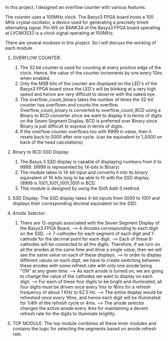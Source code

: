 In this project, I designed an overflow counter with various features. 

The counter uses a 100MHz clock. The Basys3 FPGA board hosts a 100 MHz crystal oscillator, a device used for generating a precisely timed alternating signal. 
Pin W5 on BANK34 of the Basys3 FPGA board operating at LVCMOS33 is a clock signal operating at 100MHz.

There are several modules in this project. So I will discuss the working of each module. 

1. OVERFLOW COUNTER: 	
	1. The 32 bit counter is used for counting at every positive edge of the clock. Hence, the value of the counter increments by one every 10ns when enabled. 
	2. Only the MSB bits of the counter are displayed on the LED's of the Basys3 FPGA board since the LED's will be blinking at a very high speed and hence are very difficult to observe with the naked eye. 
	3. The overflow_count_binary takes the number of times the 32-bit counter has overflown and counts the overflow. Overflow_count_binary is converted to overflow_count_BCD using a Binary to BCD converter since we want to display it in terms of digits on the Seven Segment Display. BCD is preferred over Binary since Binary is just difficult to express in terms of digits. 
	4. If the overflow counter overflows too with 9999 in value, then it resets back to 0000 after one cycle. (can be equivalent to 1_0000 on back of the head calculations)

2. Binary to BCD SSD Display: 
	1. The Basys 3 SSD display is capable of displaying numbers from 0 to 9999. (9999 is represented by 14-bits in Binary)
	2. The module takes in 14-bit input and converts it into its binary equivalent of 16-bits long to be able to fit with the SSD display. (9999 is 1001_1001_1001_1001 in BCD.
	3. This module is designed by using the Shift Add-3 method.

3. SSD Display:
	The SSD display takes 4-bit inputs from 0000 to 1001 and displays their corresponding decimal equivalent on the SSD. 

4. Anode Selector:
	1. There are 12-signals associated with the Seven Segment Display of the Basys3 FPGA Board.
		--> 4-Anodes corresponding to each digit on the SSD. 
		--> 7-cathodes for each segment of each digit and 1-cathode for the decimal point for each digit.
		--> Each of these 8-cathodes will be connected to all the digits. Therefore, if we turn on all the anodes at the same time and drive a single value, then we will see the same value on each of these displays. 
		--> In order to display different values on each digit, we have to create switching between these anodes with some refresh rate with only one anode being "ON" at any given time. 
		--> As each anode is turned on, we are going to change the value of the cathodes we want to display on each digit. 
		--> For each of these four digits to be bright and illuminated, all four digits must be driven once every 1ms to 16ms for a refresh frequency of about 1 KHz to 62.5 Hz. 
		--> The entire display would be refreshed once every 16ms, and hence each digit will be illuminated for 1/4th of the refresh cycle or 4ms. 
		--> The anode selector changes the active anode every 4ms for maintaining a decent refresh rate for the digits to illuminate brightly.

5. TOP MODULE: 
	The top module combines all these inner modules and contains the logic for selecting the segments based on anode refresh rate. 
